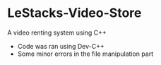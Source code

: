 # LeStacks-Video-Store
A video renting system using C++

- Code was ran using Dev-C++
- Some minor errors in the file manipulation part
